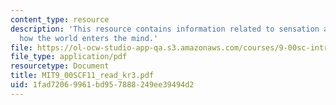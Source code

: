 ```yaml
---
content_type: resource
description: 'This resource contains information related to sensation and perception:
  how the world enters the mind.'
file: https://ol-ocw-studio-app-qa.s3.amazonaws.com/courses/9-00sc-introduction-to-psychology-fall-2011/1fad72069961bd957888249ee39494d2_MIT9_00SCF11_read_kr3.pdf
file_type: application/pdf
resourcetype: Document
title: MIT9_00SCF11_read_kr3.pdf
uid: 1fad7206-9961-bd95-7888-249ee39494d2
---
```

